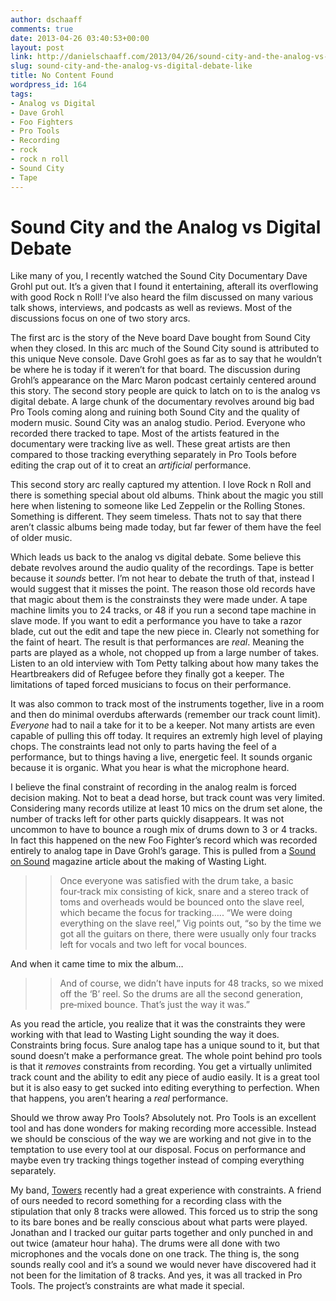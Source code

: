 ```yaml
---
author: dschaaff
comments: true
date: 2013-04-26 03:40:53+00:00
layout: post
link: http://danielschaaff.com/2013/04/26/sound-city-and-the-analog-vs-digital-debate-like/
slug: sound-city-and-the-analog-vs-digital-debate-like
title: No Content Found
wordpress_id: 164
tags:
- Analog vs Digital
- Dave Grohl
- Foo Fighters
- Pro Tools
- Recording
- rock
- rock n roll
- Sound City
- Tape
---
```


# Sound City and the Analog vs Digital Debate





Like many of you, I recently watched the Sound City Documentary Dave Grohl put out.  It’s a given that I found it entertaining, afterall its overflowing with good Rock n Roll!  I’ve also heard the film discussed on many various talk shows, interviews, and podcasts as well as reviews.  Most of the discussions focus on one of two story arcs.





The first arc is the story of the Neve board Dave bought from Sound City when they closed.  In this arc much of the Sound City sound is attributed to this unique Neve console.  Dave Grohl goes as far as to say that he wouldn’t be where he is today if it weren’t for that board.  The discussion during Grohl’s appearance on the Marc Maron podcast certainly centered around this story.  The second story people are quick to latch on to is the analog vs digital debate.  A large chunk of the documentary revolves around big bad Pro Tools coming along and ruining both Sound City and the quality of modern music.  Sound City was an analog studio.  Period.  Everyone who recorded there tracked to tape.  Most of the artists featured in the documentary were tracking live as well.  These great artists are then compared to those tracking everything separately in Pro Tools before editing the crap out of it to creat an _artificial_ performance.





This second story arc really captured my attention.  I love Rock n Roll and there is something special about old albums.  Think about the magic you still here when listening to someone like Led Zeppelin or the Rolling Stones.  Something is different.  They seem timeless.  Thats not to say that there aren’t classic albums being made today, but  far fewer of them have the feel of older music.





Which leads us back to the analog vs digital debate.  Some believe this debate revolves around the audio quality of the recordings.  Tape is better because it _sounds_ better.  I’m not hear to debate the truth of that, instead I would suggest that it misses the point.  The reason those old records have that magic about them is the constrainsts they were made under.  A tape machine limits you to 24 tracks, or 48 if you run a second tape machine in slave mode.  If you want to edit a performance you have to take a razor blade, cut out the edit and tape the new piece in.  Clearly not something for the faint of heart.  The result is that performances are _real_.  Meaning the parts are played as a whole, not chopped up from a large number of takes.  Listen to an old interview with Tom Petty talking about how many takes the Heartbreakers did of Refugee before they finally got a keeper.  The limitations of taped forced musicians to focus on their performance.





It was also common to track most of the instruments together, live in a room and then do minimal overdubs afterwards (remember our track count limit).  _Everyone_ had to nail a take for it to be a keeper.  Not many artists are even capable of pulling this off today.  It requires an extremly high level of playing chops. The constraints lead not only to parts having the feel of a performance, but to things having a live, energetic feel.  It sounds organic because it is organic.  What you hear is what the microphone heard.





I believe the final constraint of recording in the analog realm is forced decision making.  Not to beat a dead horse, but track count was very limited.  Considering many records utilize at least 10 mics on the drum set alone, the number of tracks left for other parts quickly disappears.  It was not uncommon to have to bounce a rough mix of drums down to 3 or 4 tracks.  In fact this happened on the new Foo Fighter’s record which was recorded entirely to analog tape in Dave Grohl’s garage.  This is pulled from a [Sound on Sound](http://www.soundonsound.com/sos/jun11/articles/foo-fighters.htm) magazine article about the making of Wasting Light.





<blockquote>
  
> 
> Once everyone was satisfied with the drum take, a basic four‑track mix consisting of kick, snare and a stereo track of toms and overheads would be bounced onto the slave reel, which became the focus for tracking…..
  “We were doing everything on the slave reel,” Vig points out, “so by the time we got all the guitars on there, there were usually only four tracks left for vocals and two left for vocal bounces.
> 
> 
</blockquote>





And when it came time to mix the album…





<blockquote>
  
> 
> And of course, we didn’t have inputs for 48 tracks, so we mixed off the ‘B’ reel. So the drums are all the second generation, pre‑mixed bounce. That’s just the way it was.”
> 
> 
</blockquote>





As you read the article, you realize that it was the constraints they were working with that lead to Wasting Light sounding the way it does.  Constraints bring focus.  Sure analog tape has a unique sound to it, but that sound doesn’t make a performance great.  The whole point behind pro tools is that it _removes_ constraints from recording.  You get a virtually unlimited track count and the ability to edit any piece of audio easily.  It is a great tool but it is also easy to get sucked into editing everything to perfection.  When that happens, you aren’t hearing a _real_ performance.





Should we throw away Pro Tools?  Absolutely not.  Pro Tools is an excellent tool and has done wonders for making recording more accessible.  Instead we should be conscious of the way we are working and not give in to the temptation to use every tool at our disposal.  Focus on performance and maybe even try tracking things together instead of comping everything separately.





My band, [Towers](http://www.towerstowerstowers.bandcamp.com) recently had a great experience with constraints.  A friend of ours needed to record something for a recording class with the stipulation that only 8 tracks were allowed.  This forced us to strip the song to its bare bones and be really conscious about what parts were played.  Jonathan and I tracked our guitar parts together and only punched in and out twice (amateur hour haha).  The drums were all done with two microphones and the vocals done on one track.  The thing is, the song sounds really cool and it’s a sound we would never have discovered had it not been for the limitation of 8 tracks.  And yes, it was all tracked in Pro Tools.  The project’s constraints are what made it special.
